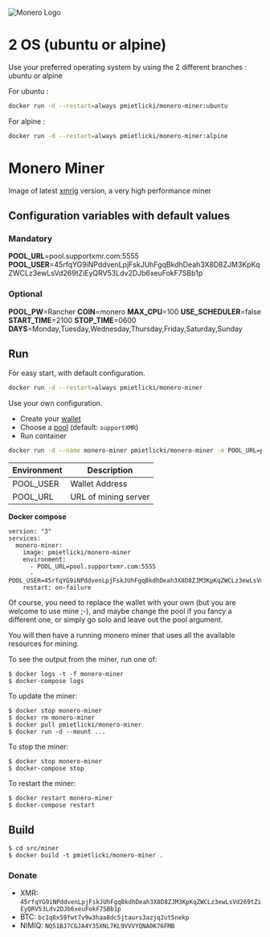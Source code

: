 ![Monero Logo](https://web.getmonero.org/img/monero-logo.png)

# 2 OS (ubuntu or alpine)

Use your preferred operating system by using the 2 different branches : ubuntu or alpine

For ubuntu :
```sh
docker run -d --restart=always pmietlicki/monero-miner:ubuntu
```

For alpine :
```sh
docker run -d --restart=always pmietlicki/monero-miner:alpine
```

# Monero Miner

Image of latest [xmrig](https://github.com/xmrig/xmrig) version, a very high performance miner

## Configuration variables with default values

### Mandatory
**POOL_URL**=pool.supportxmr.com:5555
**POOL_USER**=45rfqYG9iNPddvenLpjFskJUhFgqBkdhDeah3X8D8ZJM3KpKqZWCLz3ewLsVd269tZiEyQRV53Ldv2DJb6xeuFokF7SBb1p

### Optional
**POOL_PW**=Rancher
**COIN**=monero
**MAX_CPU**=100
**USE_SCHEDULER**=false
**START_TIME**=2100
**STOP_TIME**=0600
**DAYS**=Monday,Tuesday,Wednesday,Thursday,Friday,Saturday,Sunday

## Run

For easy start, with default configuration.

```sh
docker run -d --restart=always pmietlicki/monero-miner
```

Use your own configuration.

- Create your [wallet](https://mymonero.com/)
- Choose a [pool](http://moneropools.com/) (default: `supportXMR`)
- Run container

```sh
docker run -d --name monero-miner pmietlicki/monero-miner -e POOL_URL=pool.supportxmr.com:5555 -e POOL_USER=45rfqYG9iNPddvenLpjFskJUhFgqBkdhDeah3X8D8ZJM3KpKqZWCLz3ewLsVd269tZiEyQRV53Ldv2DJb6xeuFokF7SBb1p
```

|Environment       |     Description      |
|------------------|----------------------|
|POOL_USER         | Wallet Address       |
|POOL_URL          | URL of mining server |

**Docker compose**

    version: "3"
    services:
      monero-miner:
        image: pmietlicki/monero-miner
        environment:
          - POOL_URL=pool.supportxmr.com:5555
          - POOL_USER=45rfqYG9iNPddvenLpjFskJUhFgqBkdhDeah3X8D8ZJM3KpKqZWCLz3ewLsVd269tZiEyQRV53Ldv2DJb6xeuFokF7SBb1p
        restart: on-failure

Of course, you need to replace the wallet with your own (but you are welcome to use mine ;-), and maybe change the pool if you fancy a different one, or simply go solo and leave out the pool argument.

You will then have a running monero miner that uses all the available resources for mining.

To see the output from the miner, run one of:

    $ docker logs -t -f monero-miner
    $ docker-compose logs

To update the miner:

    $ docker stop monero-miner
    $ docker rm monero-miner
    $ docker pull pmietlicki/monero-miner
    $ docker run -d --mount ...

To stop the miner:

    $ docker stop monero-miner
    $ docker-compose stop

To restart the miner:

    $ docker restart monero-miner
    $ docker-compose restart

## Build

    $ cd src/miner
    $ docker build -t pmietlicki/monero-miner .

### Donate

- XMR: `45rfqYG9iNPddvenLpjFskJUhFgqBkdhDeah3X8D8ZJM3KpKqZWCLz3ewLsVd269tZiEyQRV53Ldv2DJb6xeuFokF7SBb1p`
- BTC: `bc1q8x59fwt7v9w3haa8dc5jtaurs3azjq2ut5nekp`
- NIMIQ: `NQ51BJ7CGJA4Y35XNL7KL9VVVYQNA0K76FMB`